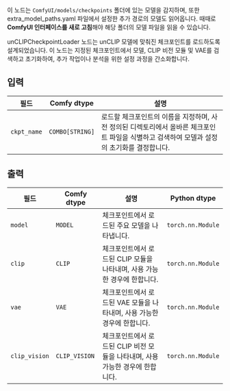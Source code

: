 이 노드는 `ComfyUI/models/checkpoints` 폴더에 있는 모델을 감지하며,
또한 extra_model_paths.yaml 파일에서 설정한 추가 경로의 모델도 읽어옵니다.
때때로 **ComfyUI 인터페이스를 새로 고침**해야 해당 폴더의 모델 파일을 읽을 수 있습니다.

unCLIPCheckpointLoader 노드는 unCLIP 모델에 맞춰진 체크포인트를 로드하도록 설계되었습니다. 이 노드는 지정된 체크포인트에서 모델, CLIP 비전 모듈 및 VAE를 검색하고 초기화하여, 추가 작업이나 분석을 위한 설정 과정을 간소화합니다.

## 입력

| 필드      | Comfy dtype       | 설명                                                                       |
|------------|-------------------|-----------------------------------------------------------------------------------|
| `ckpt_name`| `COMBO[STRING]`    | 로드할 체크포인트의 이름을 지정하며, 사전 정의된 디렉토리에서 올바른 체크포인트 파일을 식별하고 검색하여 모델과 설정의 초기화를 결정합니다. |

## 출력

| 필드       | Comfy dtype   | 설명                                                              | Python dtype         |
|-------------|---------------|--------------------------------------------------------------------------|---------------------|
| `model`     | `MODEL`       | 체크포인트에서 로드된 주요 모델을 나타냅니다.                   | `torch.nn.Module`   |
| `clip`      | `CLIP`        | 체크포인트에서 로드된 CLIP 모듈을 나타내며, 사용 가능한 경우에 한합니다.      | `torch.nn.Module`   |
| `vae`       | `VAE`         | 체크포인트에서 로드된 VAE 모듈을 나타내며, 사용 가능한 경우에 한합니다.        | `torch.nn.Module`   |
| `clip_vision`| `CLIP_VISION` | 체크포인트에서 로드된 CLIP 비전 모듈을 나타내며, 사용 가능한 경우에 한합니다.| `torch.nn.Module`   |
